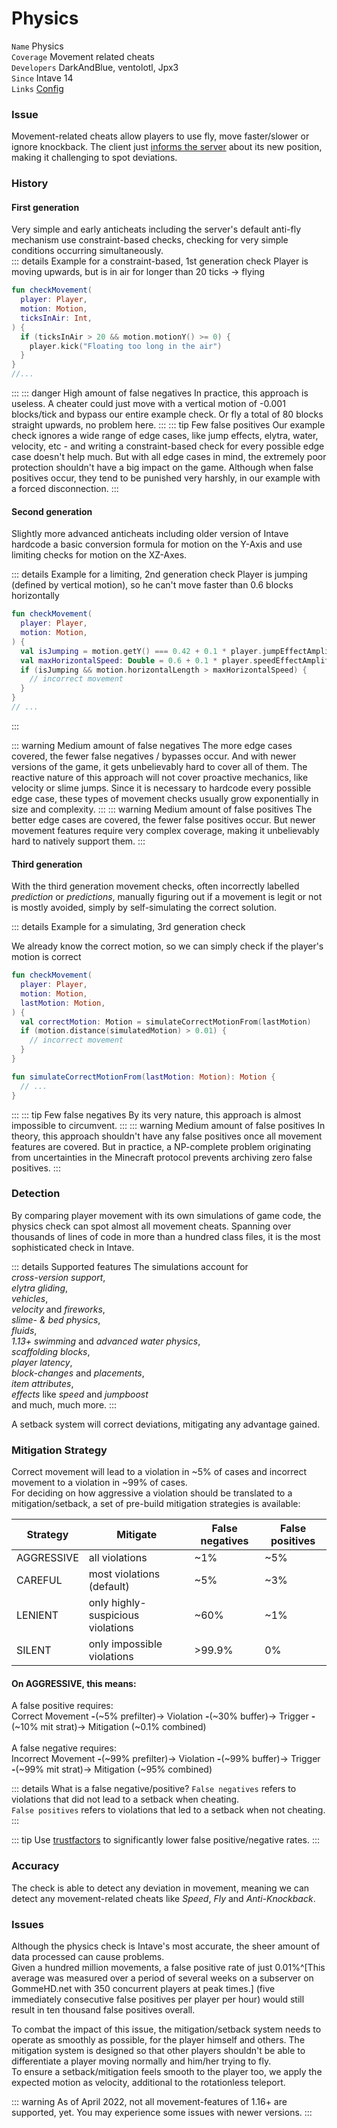 # Physics

`Name` Physics<br>
`Coverage` Movement related cheats<br>
`Developers` DarkAndBlue, ventolotl, Jpx3<br>
`Since` Intave 14<br>
`Links` [Config](/mechanics/configuration-02-settings.md#physics)<br>

### Issue
Movement-related cheats allow players to use fly, move faster/slower or ignore knockback.
The client just [informs the server](https://wiki.vg/Protocol#Player_Position) about its new position, 
making it challenging to spot deviations.

### History

#### First generation
Very simple and early anticheats including the server's default anti-fly mechanism use constraint-based checks, checking for very simple conditions occurring simultaneously.
<br>
::: details Example for a constraint-based, 1st generation check
Player is moving upwards, but is in air for longer than 20 ticks -> flying
```kotlin
fun checkMovement(
  player: Player,
  motion: Motion,
  ticksInAir: Int,
) {
  if (ticksInAir > 20 && motion.motionY() >= 0) {
    player.kick("Floating too long in the air")
  }
}
//...
```
:::
::: danger High amount of false negatives
In practice, this approach is useless.
A cheater could just move with a vertical motion of -0.001 blocks/tick and bypass our entire example check.
Or fly a total of 80 blocks straight upwards, no problem here.
:::
::: tip Few false positives
Our example check ignores a wide range of edge cases, like jump effects, elytra, water, velocity, etc - and
writing a constraint-based check for every possible edge case doesn't help much.
But with all edge cases in mind, the extremely poor protection shouldn't have a big impact on the game.
Although when false positives occur, they tend to be punished very harshly, in our example with a forced disconnection.
:::

#### Second generation
Slightly more advanced anticheats including older version of Intave hardcode a basic conversion formula for motion on the Y-Axis and use limiting checks for motion on the XZ-Axes.

::: details Example for a limiting, 2nd generation check
Player is jumping (defined by vertical motion), so he can't move faster than 0.6 blocks horizontally
```kotlin
fun checkMovement(
  player: Player,
  motion: Motion,
) {
  val isJumping = motion.getY() === 0.42 + 0.1 * player.jumpEffectAmplifier
  val maxHorizontalSpeed: Double = 0.6 + 0.1 * player.speedEffectAmplifier
  if (isJumping && motion.horizontalLength > maxHorizontalSpeed) {
    // incorrect movement
  }
}
// ...
```
:::

::: warning Medium amount of false negatives
The more edge cases covered, the fewer false negatives / bypasses occur.
And with newer versions of the game, it gets unbelievably hard to cover all of them.
The reactive nature of this approach will not cover proactive mechanics, like velocity or slime jumps.
Since it is necessary to hardcode every possible edge case, these types of movement checks usually grow exponentially in size and complexity.
:::
::: warning Medium amount of false positives
The better edge cases are covered, the fewer false positives occur.
But newer movement features require very complex coverage, making it unbelievably hard to natively support them.
:::

#### Third generation
With the third generation movement checks, often incorrectly labelled *prediction* or *predictions*,
manually figuring out if a movement is legit or not is mostly avoided, simply by self-simulating the correct solution.

::: details Example for a simulating, 3rd generation check

We already know the correct motion, so we can simply check if the player's motion is correct

```kotlin
fun checkMovement(
  player: Player,
  motion: Motion,
  lastMotion: Motion,
) {
  val correctMotion: Motion = simulateCorrectMotionFrom(lastMotion)
  if (motion.distance(simulatedMotion) > 0.01) {
    // incorrect movement
  }
}

fun simulateCorrectMotionFrom(lastMotion: Motion): Motion {
  // ...
}
```
:::
::: tip Few false negatives
By its very nature, this approach is almost impossible to circumvent.
:::
::: warning Medium amount of false positives
In theory, this approach shouldn't have any false positives once all movement features are covered.
But in practice, a NP-complete problem originating from uncertainties in the Minecraft protocol prevents archiving zero false positives.
:::

### Detection
By comparing player movement with its own simulations of game code, the physics check can spot almost all movement
cheats. Spanning over thousands of lines of code in more than a hundred class files, it is the most sophisticated check in Intave.<br>

::: details Supported features
The simulations account for<br> 
*cross-version support*,<br>
*elytra gliding*,<br>
*vehicles*,<br>
*velocity* and _fireworks_,<br>
_slime- & bed physics_,<br>
_fluids_,<br>
_1.13+ swimming_ and _advanced water physics_,<br>
_scaffolding blocks_,<br>
_player latency_,<br>
_block-changes_ and _placements_,<br>
_item attributes_,<br>
_effects_ like _speed_ and _jumpboost_<br>
and much, much more.
:::

A setback system will correct deviations, mitigating any advantage gained.

### Mitigation Strategy
Correct movement will lead to a violation in ~5% of cases and incorrect movement to a violation in ~99% of cases.<br>
For deciding on how aggressive a violation should be translated to a mitigation/setback,
a set of pre-build mitigation strategies is available:

| Strategy   | Mitigate                          | False negatives | False positives |
|------------|-----------------------------------|-----------------|-----------------|
| AGGRESSIVE | all violations                    | ~1%             | ~5%             |
| CAREFUL    | most violations (default)         | ~5%             | ~3%             |
| LENIENT    | only highly-suspicious violations | ~60%            | ~1%             |
| SILENT     | only impossible violations        | >99.9%          | 0%              |

#### On AGGRESSIVE, this means:<br>

A false positive requires: <br>
Correct Movement <b><b>-</b></b>(~5% prefilter)-> Violation <b><b>-</b></b>(~30% buffer)-> Trigger <b><b>-</b></b>(~10% mit strat)-> Mitigation (~0.1% combined)
<br>
<br>
A false negative requires: <br>
Incorrect Movement <b><b>-</b></b>(~99% prefilter)-> Violation <b><b>-</b></b>(~99% buffer)-> Trigger <b><b>-</b></b>(~99% mit strat)-> Mitigation (~95% combined)

::: details What is a false negative/positive?
`False negatives` refers to violations that did not lead to a setback when cheating.<br>
`False positives` refers to violations that led to a setback when not cheating.<br>
:::

::: tip
Use [trustfactors](/mechanics/trust-01-introduction.md) to significantly lower false positive/negative rates.
:::

### Accuracy
The check is able to detect any deviation in movement, meaning we can detect any movement-related cheats like *Speed*, *Fly* and *Anti-Knockback*.

### Issues
Although the physics check is Intave's most accurate, the sheer amount of data processed can cause problems.<br>
Given a hundred million movements, a false positive rate of just 0.01%^[This average was measured over a period of
several weeks on a subserver on GommeHD.net with 350 concurrent players at peak times.] (five immediately consecutive false positives per player per hour) would still result in ten thousand false positives overall.<br>

To combat the impact of this issue, the mitigation/setback system needs to operate as smoothly as possible, for the player himself and others.
The mitigation system is designed so that other players shouldn't be able to differentiate a player moving normally and him/her trying to fly.<br>
To ensure a setback/mitigation feels smooth to the player too, we apply the expected motion as velocity, additional to the rotationless teleport.

::: warning
As of April 2022, not all movement-features of 1.16+ are supported, yet.
You may experience some issues with newer versions.
:::